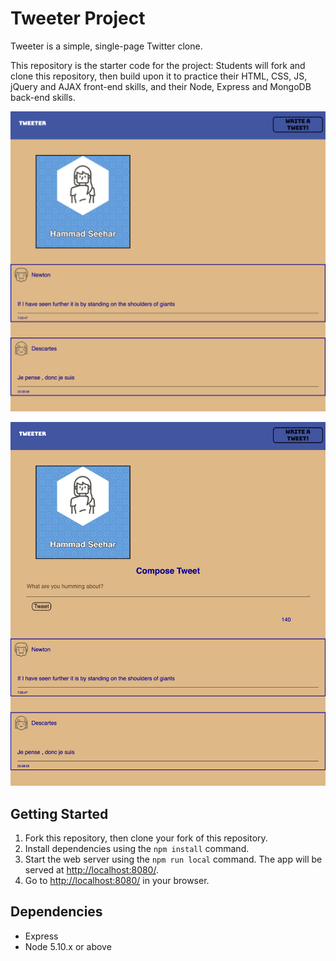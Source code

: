 # Tweeter Project

Tweeter is a simple, single-page Twitter clone.

This repository is the starter code for the project: Students will fork and clone this repository, then build upon it to practice their HTML, CSS, JS, jQuery and AJAX front-end skills, and their Node, Express and MongoDB back-end skills.


!["Screenshot of URLs page"](https://raw.githubusercontent.com/hammadNS96/tweeter/master/docs/screencapture-localhost-8080-2020-03-28-14_04_20.png)

!["Screenshot of URLs page"](https://raw.githubusercontent.com/hammadNS96/tweeter/master/docs/screencapture-localhost-8080-2020-03-28-14_04_28.png)


## Getting Started

1. Fork this repository, then clone your fork of this repository.
2. Install dependencies using the `npm install` command.
3. Start the web server using the `npm run local` command. The app will be served at <http://localhost:8080/>.
4. Go to <http://localhost:8080/> in your browser.

## Dependencies

- Express
- Node 5.10.x or above
